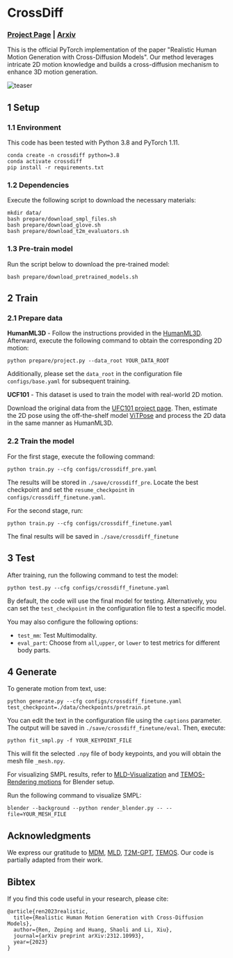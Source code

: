 # CrossDiff

### [Project Page](https://wonderno.github.io/CrossDiff-webpage/) | [Arxiv](https://arxiv.org/abs/2312.10993)

This is the official PyTorch implementation of the paper "Realistic Human Motion Generation with Cross-Diffusion Models". Our method leverages intricate 2D motion knowledge and builds a cross-diffusion mechanism to enhance 3D motion generation.

![teaser](https://github.com/wonderNo/crossdiff/blob/master/assets/teaser.png)

## 1 Setup 

### 1.1 Environment

This code has been tested with Python 3.8 and PyTorch 1.11.

```shell
conda create -n crossdiff python=3.8
conda activate crossdiff
pip install -r requirements.txt
```

### 1.2 Dependencies

Execute the following script to download the necessary materials:

```shell
mkdir data/
bash prepare/download_smpl_files.sh
bash prepare/download_glove.sh
bash prepare/download_t2m_evaluators.sh
```

### 1.3 Pre-train model

Run the script below to download the pre-trained model:

```shell
bash prepare/download_pretrained_models.sh
```

## 2 Train

### 2.1 Prepare data

**HumanML3D** - Follow the instructions provided in the [HumanML3D](https://github.com/EricGuo5513/HumanML3D.git). Afterward, execute the following command to obtain the corresponding 2D motion:
```shell
python prepare/project.py --data_root YOUR_DATA_ROOT
```
Additionally, please set the `data_root` in the configuration file `configs/base.yaml` for subsequent training.

**UCF101** - This dataset is used to train the model with real-world 2D motion.

Download the original data from the [UFC101 project page](https://www.crcv.ucf.edu/data/UCF101.php#Results_on_UCF101). Then, estimate the 2D pose using the off-the-shelf model [ViTPose](https://github.com/ViTAE-Transformer/ViTPose) and process the 2D data in the same manner as HumanML3D.

### 2.2 Train the model

For the first stage, execute the following command:

```shell
python train.py --cfg configs/crossdiff_pre.yaml
```
The results will be stored in `./save/crossdiff_pre`. Locate the best checkpoint and set the `resume_checkpoint` in `configs/crossdiff_finetune.yaml`.

For the second stage, run:
```shell
python train.py --cfg configs/crossdiff_finetune.yaml
```
The final results will be saved in `./save/crossdiff_finetune`

## 3 Test

After training, run the following command to test the model:
```shell
python test.py --cfg configs/crossdiff_finetune.yaml
```
By default, the code will use the final model for testing. Alternatively, you can set the `test_checkpoint` in the configuration file to test a specific model.

You may also configure the following options:
* `test_mm`: Test Multimodality.
* `eval_part`: Choose from `all`,`upper`, or `lower` to test metrics for different body parts.

## 4 Generate

To generate motion from text, use:

```shell
python generate.py --cfg configs/crossdiff_finetune.yaml test_checkpoint=./data/checkpoints/pretrain.pt
```

You can edit the text in the configuration file using the `captions` parameter. The output will be saved in `./save/crossdiff_finetune/eval`. Then, execute:

```shell
python fit_smpl.py -f YOUR_KEYPOINT_FILE
```
This will fit the selected `.npy` file of body keypoints, and you will obtain the mesh file `_mesh.npy`.

For visualizing SMPL results, refer to [MLD-Visualization](https://github.com/ChenFengYe/motion-latent-diffusion) and [TEMOS-Rendering motions](https://github.com/Mathux/TEMOS) for Blender setup.

Run the following command to visualize SMPL:

```shell
blender --background --python render_blender.py -- --file=YOUR_MESH_FILE
```

## Acknowledgments

We express our gratitude to [MDM](https://github.com/GuyTevet/motion-diffusion-model), [MLD](https://github.com/ChenFengYe/motion-latent-diffusion), [T2M-GPT](https://github.com/Mael-zys/T2M-GPT), [TEMOS](https://github.com/Mathux/TEMOS). Our code is partially adapted from their work.

## Bibtex

If you find this code useful in your research, please cite:

```
@article{ren2023realistic,
  title={Realistic Human Motion Generation with Cross-Diffusion Models},
  author={Ren, Zeping and Huang, Shaoli and Li, Xiu},
  journal={arXiv preprint arXiv:2312.10993},
  year={2023}
}
```
